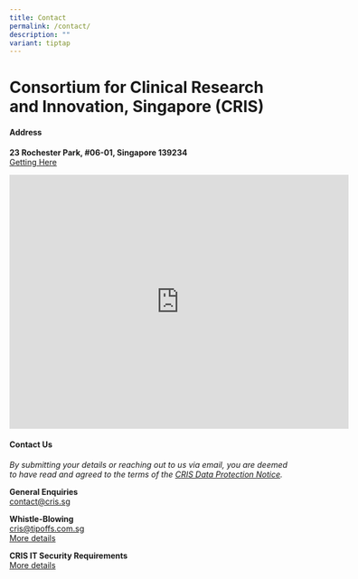 ```yaml
---
title: Contact
permalink: /contact/
description: ""
variant: tiptap
---
```

<h1><strong>Consortium for Clinical Research and Innovation, Singapore (CRIS)</strong></h1>
<h4><strong>Address</strong></h4>
<p><strong>23 Rochester Park, #06-01, Singapore 139234</strong> 
<br><a href="/files/Critical%20Documents/Getting-to-CRIS_May2022.pdf" rel="noopener noreferrer nofollow" target="_blank">Getting Here</a>
</p>
<div class="iframe-wrapper">
<iframe style="border:0;" height="450" width="600" allowfullscreen="true" frameborder="0" src="https://www.google.com/maps/embed?pb=!1m18!1m12!1m3!1d3988.7799112541124!2d103.7869942!3d1.3072382!2m3!1f0!2f0!3f0!3m2!1i1024!2i768!4f13.1!3m3!1m2!1s0x31da1a43e22fffff%3A0xf4de35d3f25ac579!2sConsortium%20for%20Clinical%20Research%20and%20Innovation%2C%20Singapore%20(CRIS)!5e0!3m2!1sen!2ssg!4v1675746332976!5m2!1sen!2ssg"></iframe>
</div>
<h4><strong>Contact Us</strong></h4>
<p><em>By submitting your details or reaching out to us via email, you are deemed to have read and agreed to the terms of the <a href="https://www.cris.sg/privacy/" rel="noopener nofollow" target="_blank">CRIS Data Protection Notice</a>.</em>
</p>
<p><strong>General Enquiries</strong> 
<br><a href="mailto:contact@cris.sg" rel="noopener noreferrer nofollow" target="_blank">contact@cris.sg</a>
</p>
<p></p>
<p><strong>Whistle-Blowing</strong> 
<br><a href="mailto:cris@tipoffs.com.sg" rel="noopener noreferrer nofollow" target="_blank">cris@tipoffs.com.sg</a> 
<br><a href="/whistleblowing/" rel="noopener noreferrer nofollow" target="_blank">More details</a>
</p>
<p><strong>CRIS IT Security Requirements</strong>
<br><a href="/cris-it/" rel="noopener noreferrer nofollow" target="_blank">More details</a>
</p>